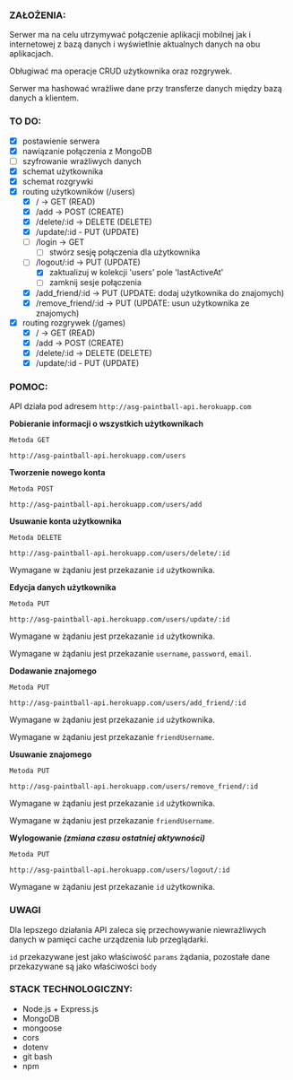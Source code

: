 ### ZAŁOŻENIA:

Serwer ma na celu utrzymywać połączenie aplikacji mobilnej jak i internetowej z bazą danych i wyświetlnie aktualnych danych na obu aplikacjach.

Obługiwać ma operacje CRUD użytkownika oraz rozgrywek.

Serwer ma hashować wrażliwe dane przy transferze danych między bazą danych a klientem.
  
### TO DO:
- [x] postawienie serwera
- [x] nawiązanie połączenia z MongoDB
- [ ] szyfrowanie wrażliwych danych
- [x] schemat użytkownika
- [x] schemat rozgrywki 
- [x] routing użytkowników (/users)
  - [x] / -> GET (READ)
  - [x] /add -> POST (CREATE)
  - [x] /delete/:id -> DELETE (DELETE)
  - [x] /update/:id - PUT (UPDATE)
  - [ ] /login -> GET
    - [ ] stwórz sesję połączenia dla użytkownika
  - [ ] /logout/:id -> PUT (UPDATE) 
    - [x] zaktualizuj w kolekcji 'users' pole 'lastActiveAt'
    - [ ] zamknij sesje połączenia
  - [x] /add_friend/:id -> PUT (UPDATE: dodaj użytkownika do znajomych)
  - [x] /remove_friend/:id -> PUT (UPDATE: usun użytkownika ze znajomych)
- [x] routing rozgrywek (/games)
  - [x] / -> GET (READ)
  - [x] /add -> POST (CREATE)
  - [x] /delete/:id -> DELETE (DELETE)
  - [x] /update/:id - PUT (UPDATE)
  
### POMOC: 

  API działa pod adresem `http://asg-paintball-api.herokuapp.com`

  **Pobieranie informacji o wszystkich użytkownikach** 
  
  `Metoda GET`
  ```
  http://asg-paintball-api.herokuapp.com/users
  ```

  **Tworzenie nowego konta**

  `Metoda POST`
  ```
  http://asg-paintball-api.herokuapp.com/users/add
  ```

  **Usuwanie konta użytkownika**

  `Metoda DELETE`
  ```
  http://asg-paintball-api.herokuapp.com/users/delete/:id
  ```
  Wymagane w żądaniu jest przekazanie `id` użytkownika.


  **Edycja danych użytkownika**

  `Metoda PUT`
  ```
  http://asg-paintball-api.herokuapp.com/users/update/:id
  ```
  Wymagane w żądaniu jest przekazanie `id` użytkownika.

  Wymagane w żądaniu jest przekazanie `username`, `password`, `email`.

  **Dodawanie znajomego**

  `Metoda PUT`
  ```
  http://asg-paintball-api.herokuapp.com/users/add_friend/:id
  ```
  Wymagane w żądaniu jest przekazanie `id` użytkownika.

  Wymagane w żądaniu jest przekazanie `friendUsername`.

  **Usuwanie znajomego**

  `Metoda PUT`
  ```
  http://asg-paintball-api.herokuapp.com/users/remove_friend/:id
  ```
  Wymagane w żądaniu jest przekazanie `id` użytkownika.

  Wymagane w żądaniu jest przekazanie `friendUsername`.

  **Wylogowanie _(zmiana czasu ostatniej aktywności)_**

  `Metoda PUT`
  ```
  http://asg-paintball-api.herokuapp.com/users/logout/:id
  ```
  
  Wymagane w żądaniu jest przekazanie `id` użytkownika.

### UWAGI
Dla lepszego działania API zaleca się przechowywanie niewrażliwych danych w pamięci cache urządzenia lub przeglądarki.

`id` przekazywane jest jako właściwość `params` żądania, pozostałe dane przekazywane są jako właściwości `body`

### STACK TECHNOLOGICZNY:
- Node.js + Express.js
- MongoDB
- mongoose
- cors
- dotenv
- git bash
- npm